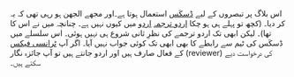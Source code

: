 <!-- 
.. title: ڈسکَس کا اردو ترجمہ
.. slug: ڈسکَس کا اردو ترجمہ
.. date: 2014-07-13 21:11:44 UTC+05:00
.. tags: عمومی، ترجمہ
.. link: 
.. description: 
.. type: text
-->

اس بلاگ پر تبصروں کے لیے ‪[‬ڈسکَس‪](https://disqus.com/)‬ استعمال ہوتا ہے۔اور مجھے الجھن ہو رہی تھی کہ یہ [اردو](https://ur.wikipedia.org/wiki/%D8%A7%D8%B1%D8%AF%D9%88) میں کیوں نہیں ہے۔ چنانچہ میں نے اس کا ‪[اردو ترجمہ](https://www.transifex.com/projects/p/disqus/language/ur/)‬ کر دیا۔ (کچھ تو پہلے ہی ہو چکا تھا)۔ لیکن ابھی تک اردو ترجمے کی نظرِ ثانی شروع ہی نہیں ہوئی۔ اس سلسلے میں ڈسکَس کی ٹیم سے رابطے کا بھی ابھی تک کوئی جواب نہیں آیا۔ اگر آپ ‪[‬ٹرانسی فیکس‪](https://www.transifex.com/)‬ کے فعال صارف ہیں اور اردو جانتے ہیں تو آپ جائزہ نگار (reviewer) کی درخواست دیے سکتے ہیں۔